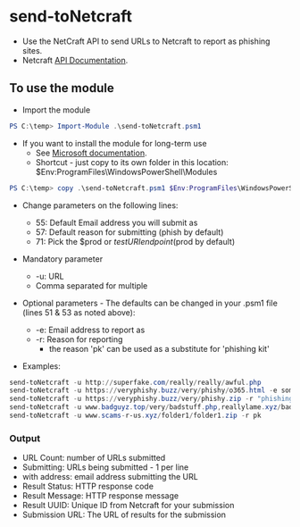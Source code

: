 # send-toNetcraft

- Use the NetCraft API to send URLs to Netcraft to report as phishing sites.
- Netcraft [API Documentation](https://report.netcraft.com/api/v2#tag/report/paths/~1report~1urls/post).

## To use the module

- Import the module

```PowerShell
PS C:\temp> Import-Module .\send-toNetcraft.psm1
```

- If you want to install the module for long-term use
  - See [Microsoft documentation](https://docs.microsoft.com/en-us/powershell/scripting/developer/module/installing-a-powershell-module?view=powershell-7).
  - Shortcut - just copy to its own folder in this location: $Env:ProgramFiles\WindowsPowerShell\Modules

```PowerShell
PS C:\temp> copy .\send-toNetcraft.psm1 $Env:ProgramFiles\WindowsPowerShell\Modules\send-toNetcraft\send-toNetcraft.psm1
```

- Change parameters on the following lines:  
  - 55: Default Email address you will submit as
  - 57: Default reason for submitting (phish by default)
  - 71: Pick the $prod or $test URI endpoint ($prod by default)

- Mandatory parameter
  - -u: URL
  - Comma separated for multiple
- Optional parameters - The defaults can be changed in your .psm1 file (lines 51 & 53 as noted above):
  - -e: Email address to report as
  - -r: Reason for reporting  
    - the reason 'pk' can be used as a substitute for 'phishing kit'
- Examples:

```PowerShell
send-toNetcraft -u http://superfake.com/really/really/awful.php  
send-toNetcraft -u https://veryphishy.buzz/very/phishy/o365.html -e some@example.com -r phishing  
send-toNetcraft -u https://veryphishy.buzz/very/phishy.zip -r "phishing kit"
send-toNetcraft -u www.badguyz.top/very/badstuff.php,reallylame.xyz/badstuff.asp
send-toNetcraft -u www.scams-r-us.xyz/folder1/folder1.zip -r pk
```
### Output

- URL Count: number of URLs submitted
- Submitting: URLs being submitted - 1 per line
- with address: email address submitting the URL
- Result Status: HTTP response code
- Result Message: HTTP response message
- Result UUID: Unique ID from Netcraft for your submission
- Submission URL: The URL of results for the submission